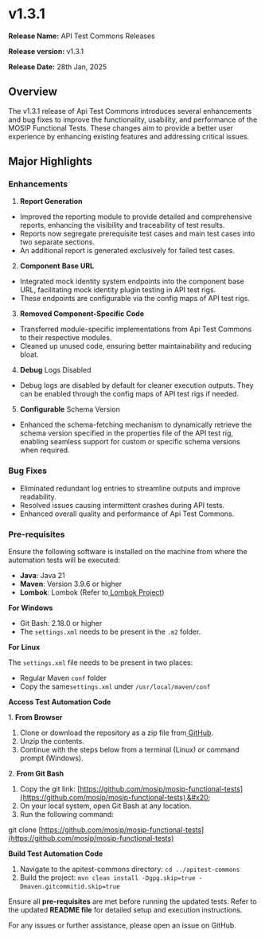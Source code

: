 # v1.3.1

**Release Name:** API Test Commons Releases&#x20;

**Release version:** v1.3.1

**Release Date:** 28th Jan, 2025

## Overview

The v1.3.1 release of Api Test Commons introduces several enhancements and bug fixes to improve the functionality, usability, and performance of the MOSIP Functional Tests. These changes aim to provide a better user experience by enhancing existing features and addressing critical issues.&#x20;

## Major Highlights&#x20;

### Enhancements&#x20;

1. **Report Generation**&#x20;

* Improved the reporting module to provide detailed and comprehensive reports, enhancing the visibility and traceability of test results.&#x20;
* Reports now segregate prerequisite test cases and main test cases into two separate sections.&#x20;
* An additional report is generated exclusively for failed test cases.&#x20;

2. **Component** **Base URL**&#x20;

* Integrated mock identity system endpoints into the component base URL, facilitating mock identity plugin testing in API test rigs.&#x20;
* These endpoints are configurable via the config maps of API test rigs.&#x20;

3. **Removed Component-Specific Code**&#x20;

* Transferred module-specific implementations from Api Test Commons to their respective modules.&#x20;
* Cleaned up unused code, ensuring better maintainability and reducing bloat.&#x20;

4. **Debug** Logs Disabled&#x20;

* Debug logs are disabled by default for cleaner execution outputs. They can be enabled through the config maps of API test rigs if needed.&#x20;

5. **Configurable** Schema Version&#x20;

* Enhanced the schema-fetching mechanism to dynamically retrieve the schema version specified in the properties file of the API test rig, enabling seamless support for custom or specific schema versions when required.&#x20;

### Bug Fixes

* Eliminated redundant log entries to streamline outputs and improve readability.&#x20;
* Resolved issues causing intermittent crashes during API tests.&#x20;
* Enhanced overall quality and performance of Api Test Commons.&#x20;

### Pre-requisites &#x20;

Ensure the following software is installed on the machine from where the automation tests will be executed: &#x20;

* **Java**: Java 21 &#x20;
* **Maven**: Version 3.9.6 or higher
* **Lombok**: Lombok (Refer to[ Lombok Project](https://projectlombok.org/download)) &#x20;

**For Windows** &#x20;

* Git Bash: 2.18.0 or higher &#x20;
* The `settings.xml` needs to be present in the `.m2` folder. &#x20;

**For** **Linux** &#x20;

The `settings.xml` file needs to be present in two places: &#x20;

* Regular Maven `conf` folder &#x20;
* Copy the same`settings.xml` under `/usr/local/maven/conf` &#x20;

**Access Test Automation Code** &#x20;

1\. **From Browser** &#x20;

1. Clone or download the repository as a zip file from[ GitHub](https://github.com/mosip/mosip-functional-tests). &#x20;
2. Unzip the contents. &#x20;
3. Continue with the steps below from a terminal (Linux) or command prompt (Windows). &#x20;

2\. **From Git Bash** &#x20;

1. Copy the git link: [https://github.com/mosip/mosip-functional-tests](https://github.com/mosip/mosip-functional-tests) &#x20;
2. On your local system, open Git Bash at any location. &#x20;
3. Run the following command:&#x20;

git clone [https://github.com/mosip/mosip-functional-tests](https://github.com/mosip/mosip-functional-tests)

**Build Test Automation Code** &#x20;

1. Navigate to the apitest-commons directory: `cd ../apitest-commons` &#x20;
2. Build the project: `mvn clean install -Dgpg.skip=true -Dmaven.gitcommitid.skip=true`  &#x20;

Ensure all **pre-requisites** are met before running the updated tests. Refer to the updated **README file** for detailed setup and execution instructions.&#x20;

For any issues or further assistance, please open an issue on GitHub.&#x20;

